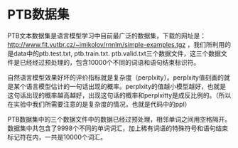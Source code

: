 # PTB数据集

PTB文本数据集是语言模型学习中目前最广泛的数据集，下载的网址是：http://www.fit.vutbr.cz/~imikolov/rnnlm/simple-examples.tgz ，我们所利用的是data中的ptb.test.txt, ptb.train.txt.  ptb.valid.txt三个数据文件，这三个数据文件是已经经过预处理的，包含10000个不同的词语和语句结束标识符。　　

自然语言模型效果好坏的评价指标就是复杂度（perplxity）。perplxity值刻画的就是某个语言模型估计的一句话出现的概率。perplxity的值越小模型越好，也就是这句话出现的概率越高越好，出现这句话的概率和perplxitty是成反比例的。（所以在实验中我们所需要注意的是复杂度的情况，也就是代码中的ppl）<br>

PTB数据集中的三个数据文件中的数据已经过预处理，相邻单词之间用空格隔开。数据集中共包含了9998个不同的单词词汇，加上稀有词语的特殊符号和语句结束标记符在内，一共是10000个词汇。<br>

